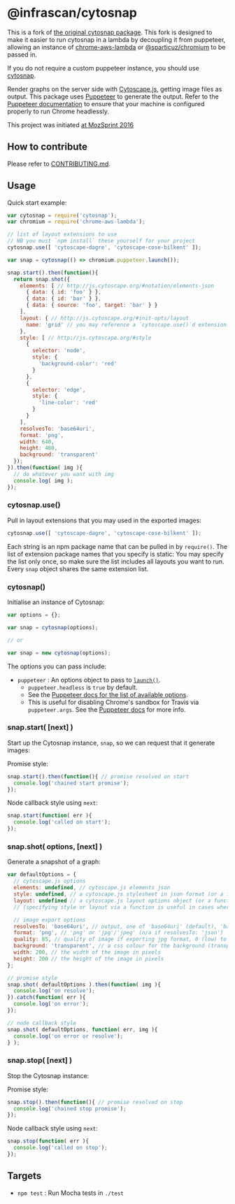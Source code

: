 # @infrascan/cytosnap

This is a fork of [the original cytosnap package](https://github.com/cytoscape/cytosnap). This fork is designed to make it easier to run cytosnap in a lambda by decoupling it from puppeteer, allowing an instance of [chrome-aws-lambda](https://github.com/alixaxel/chrome-aws-lambda) or [@sparticuz/chromium](https://github.com/sparticuz/chromium) to be passed in.

If you do not require a custom puppeteer instance, you should use [cytosnap](https://github.com/cytoscape/cytosnap).

Render graphs on the server side with [Cytoscape.js](http://js.cytoscape.org), getting image files as output.  This package uses [Puppeteer](https://pptr.dev) to generate the output.  Refer to the [Puppeteer documentation](https://github.com/GoogleChrome/puppeteer/blob/master/docs/troubleshooting.md#troubleshooting) to ensure that your machine is configured properly to run Chrome headlessly.

This project was initiated [at MozSprint 2016](https://github.com/mozillascience/global-sprint-2016/issues/25)


## How to contribute

Please refer to [CONTRIBUTING.md](CONTRIBUTING.md).


## Usage

Quick start example:

```js
var cytosnap = require('cytosnap');
var chromium = require('chrome-aws-lambda');

// list of layout extensions to use
// NB you must `npm install` these yourself for your project
cytosnap.use([ 'cytoscape-dagre', 'cytoscape-cose-bilkent' ]);

var snap = cytosnap(() => chromium.puppeteer.launch());

snap.start().then(function(){
  return snap.shot({
    elements: [ // http://js.cytoscape.org/#notation/elements-json
      { data: { id: 'foo' } },
      { data: { id: 'bar' } },
      { data: { source: 'foo', target: 'bar' } }
    ],
    layout: { // http://js.cytoscape.org/#init-opts/layout
      name: 'grid' // you may reference a `cytoscape.use()`d extension name here
    },
    style: [ // http://js.cytoscape.org/#style
      {
        selector: 'node',
        style: {
          'background-color': 'red'
        }
      },
      {
        selector: 'edge',
        style: {
          'line-color': 'red'
        }
      }
    ],
    resolvesTo: 'base64uri',
    format: 'png',
    width: 640,
    height: 480,
    background: 'transparent'
  });
}).then(function( img ){
  // do whatever you want with img
  console.log( img );
});
```

### cytosnap.use()

Pull in layout extensions that you may used in the exported images:

```js
cytosnap.use([ 'cytoscape-dagre', 'cytoscape-cose-bilkent' ]);
```

Each string is an npm package name that can be pulled in by `require()`.  The list of extension package names that you specify is static:  You may specify the list only once, so make sure the list includes all layouts you want to run.  Every `snap` object shares the same extension list.

### cytosnap()

Initialise an instance of Cytosnap:

```js
var options = {};

var snap = cytosnap(options);

// or

var snap = new cytosnap(options);
```

The options you can pass include:

- `puppeteer` : An options object to pass to [`launch()`](https://github.com/GoogleChrome/puppeteer/blob/master/docs/api.md#puppeteerlaunchoptions).
  - `puppeteer.headless` is `true` by default.
  - See the [Puppeteer docs for the list of available options](https://github.com/GoogleChrome/puppeteer/blob/master/docs/api.md#puppeteerlaunchoptions).
  - This is useful for disabling Chrome's sandbox for Travis via `puppeteer.args`.  See the [Puppeteer docs](https://github.com/GoogleChrome/puppeteer/blob/master/docs/troubleshooting.md#troubleshooting) for more info.

### snap.start( [next] )

Start up the Cytosnap instance, `snap`, so we can request that it generate images:

Promise style:
```js
snap.start().then(function(){ // promise resolved on start
  console.log('chained start promise');
});
```

Node callback style using `next`:
```js
snap.start(function( err ){
  console.log('called on start');
});
```

### snap.shot( options, [next] )

Generate a snapshot of a graph:

```js
var defaultOptions = {
  // cytoscape.js options
  elements: undefined, // cytoscape.js elements json
  style: undefined, // a cytoscape.js stylesheet in json format (or a function that returns it)
  layout: undefined // a cytoscape.js layout options object (or a function that returns it)
  // (specifying style or layout via a function is useful in cases where you can't send properly serialisable json)

  // image export options
  resolvesTo: 'base64uri', // output, one of 'base64uri' (default), 'base64', 'stream', or 'json' (export resultant node positions from layout)
  format: 'png', // 'png' or 'jpg'/'jpeg' (n/a if resolvesTo: 'json')
  quality: 85, // quality of image if exporting jpg format, 0 (low) to 100 (high)
  background: 'transparent', // a css colour for the background (transparent by default)
  width: 200, // the width of the image in pixels
  height: 200 // the height of the image in pixels
};

// promise style
snap.shot( defaultOptions ).then(function( img ){
  console.log('on resolve');
}).catch(function( err ){
  console.log('on error');
});

// node callback style
snap.shot( defaultOptions, function( err, img ){
  console.log('on error or resolve');
} );
```

### snap.stop( [next] )

Stop the Cytosnap instance:

Promise style:
```js
snap.stop().then(function(){ // promise resolved on stop
  console.log('chained stop promise');
});
```

Node callback style using `next`:
```js
snap.stop(function( err ){
  console.log('called on stop');
});
```

## Targets

* `npm test` : Run Mocha tests in `./test`

